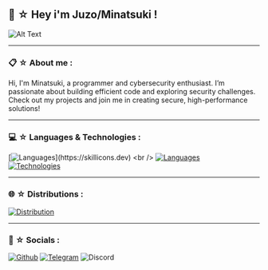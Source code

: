 ## 🍜 ☆ Hey i'm Juzo/Minatsuki !

![Alt Text](https://media.discordapp.net/attachments/1305152968429015090/1305202039306981436/633a22b3cbd95e2e5458600c7e36bb07.gif?ex=67322b9f&is=6730da1f&hm=308cb163ff73382a0dfc6244e2cbadc15ab9b24e98b9469b46218157b4021a96&=)

-----

### 📋 ☆ About me :
Hi, I'm Minatsuki, a programmer and cybersecurity enthusiast. I’m passionate about building efficient code and exploring security challenges. Check out my projects and join me in creating secure, high-performance solutions!


-----

### 💻 ☆ Languages & Technologies :

[![Languages](https://skillicons.dev/icons?i=js,python,go,cpp,)](https://skillicons.dev) <br />
[![Languages](https://skillicons.dev/icons?i=html,css,php,c)](https://skillicons.dev) <br />
[![Technologies](https://skillicons.dev/icons?i=git,github,postman,docker)](https://skillicons.dev)

-----

### 🌐 ☆ Distributions :

[![Distribution](https://skillicons.dev/icons?i=windows,mint,kali,ubuntu,debian)](https://skillicons.dev) <br />

-----

### 📲 ☆ Socials :
[![Github](https://img.shields.io/badge/GitHub-100000?style=for-the-badge&logo=github&logoColor=white)](https://github.com/softwaretobi)
[![Telegram](https://img.shields.io/badge/Telegram-2CA5E0?style=for-the-badge&logo=telegram&logoColor=white)](https://t.me/payforsmurf)
![Discord](https://img.shields.io/badge/Discord-7289DA?style=for-the-badge&logo=discord&logoColor=white)
